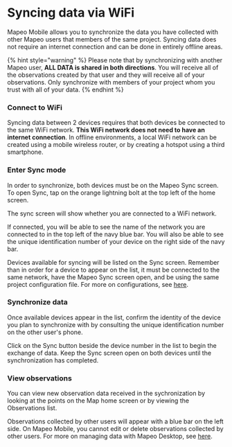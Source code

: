 # Syncing data via WiFi

Mapeo Mobile allows you to synchronize the data you have collected with other Mapeo users that members of the same project. Syncing data does not require an internet connection and can be done in entirely offline areas.

{% hint style="warning" %}
Please note that by synchronizing with another Mapeo user, **ALL DATA is shared in both directions**. You will receive all of the observations created by that user and they will receive all of your observations. Only synchronize with members of your project whom you trust with all of your data.
{% endhint %}

### Connect to WiFi

Syncing data between 2 devices requires that both devices be connected to the same WiFi network. **This WiFi network does not need to have an internet connection**. In offline environments, a local WiFi network can be created using a mobile wireless router, or by creating a hotspot using a third smartphone.

### Enter Sync mode

In order to synchronize, both devices must be on the Mapeo Sync screen. To open Sync, tap on the orange lightning bolt at the top left of the home screen.

The sync screen will show whether you are connected to a WiFi network.&#x20;

If connected, you will be able to see the name of the network you are connected to in the top left of the navy blue bar. You will also be able to see the unique identification number of your device on the right side of the navy bar.

Devices available for syncing will be listed on the Sync screen. Remember than in order for a device to appear on the list, it must be connected to the same network, have the Mapeo Sync screen open, and be using the same project configuration file. For more on configurations, see [here](broken-reference).

### Synchronize data

Once available devices appear in the list, confirm the identity of the device you plan to synchronize with by consulting the unique identification number on the other user's phone.

Click on the Sync button beside the device number in the list to begin the exchange of data. Keep the Sync screen open on both devices until the synchronization has completed.

### View observations

You can view new observation data received in the sychronization by looking at the points on the Map home screen or by viewing the Observations list.

Observations collected by other users will appear with a blue bar on the left side. On Mapeo Mobile, you cannot edit or delete observations collected by other users. For more on managing data with Mapeo Desktop, see [here](../../mapeo-desktop-setup-and-use/mapeo-desktop-1/).

